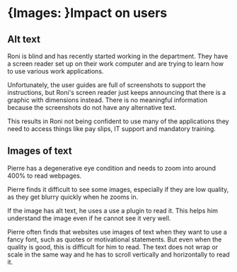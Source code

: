 # {Images: }Impact on users

## Alt text
Roni is blind and has recently started working in the department. They have a screen reader set up on their work computer and are trying to learn how to use various work applications. 

Unfortunately, the user guides are full of screenshots to support the instructions, but Roni's screen reader just keeps announcing that there is a graphic with dimensions instead. There is no meaningful information because the screenshots do not have any alternative text. 

This results in Roni not being confident to use many of the applications they need to access things like pay slips, IT support and mandatory training.

## Images of text
Pierre has a degenerative eye condition and needs to zoom into around 400% to read webpages. 

Pierre finds it difficult to see some images, especially if they are low quality, as they get blurry quickly when he zooms in. 

If the image has alt text, he uses a use a plugin to read it. This helps him understand the image even if he cannot see it very well.

Pierre often finds that websites use images of text when they want to use a fancy font, such as quotes or motivational statements. But even when the quality is good, this is difficult for him to read. The text does not wrap or scale in the same way and he has to scroll vertically and horizontally to read it.
